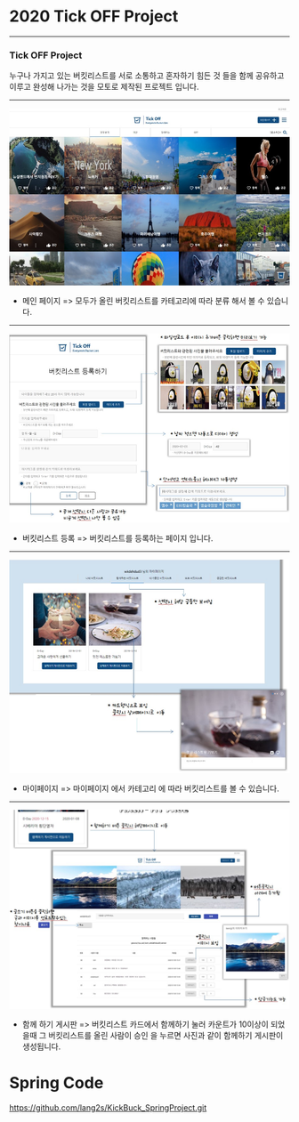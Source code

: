 # 2020 Tick OFF Project

------------

### Tick OFF Project 
누구나 가지고 있는 버킷리스트를 서로 소통하고 혼자하기 힘든 것 들을
함께 공유하고 이루고 완성해 나가는 것을 모토로 제작된 프로젝트 입니다.

------------

![main.jpg](src/image/main/main.jpg)
- 메인 페이지 =>
모두가 올린 버킷리스트를 카테고리에 따라 분류 해서 볼 수 있습니다.

------------

![main.jpg](src/image/main/main2.jpg)
- 버킷리스트 등록 => 
버킷리스트를 등록하는 페이지 입니다.

------------

![main.jpg](src/image/main/main3.jpg)
- 마이페이지 =>
마이페이지 에서 카테고리 에 따라 버킷리스트를 볼 수 있습니다.

------------

![main.jpg](src/image/main/main4.jpg)
- 함께 하기 게시판 =>
버킷리스트 카드에서 함께하기 눌러 카운트가 10이상이 되었을때 그 버킷리스트를 올린
사람이 승인 을 누르면 사진과 같이 함께하기 게시판이 생성됩니다.

# Spring Code
https://github.com/lang2s/KickBuck_SpringProject.git

